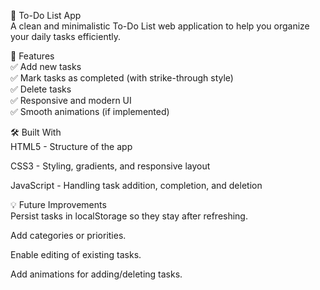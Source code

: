 📝 To-Do List App<br>
A clean and minimalistic To-Do List web application to help you organize your daily tasks efficiently.<br>


🚀 Features<br>
✅ Add new tasks<br>
✅ Mark tasks as completed (with strike-through style)<br>
✅ Delete tasks<br>
✅ Responsive and modern UI<br>
✅ Smooth animations (if implemented)<br>

🛠 Built With<br>
HTML5 - Structure of the app<br>

CSS3 - Styling, gradients, and responsive layout<br>

JavaScript - Handling task addition, completion, and deletion<br>

💡 Future Improvements<br>
Persist tasks in localStorage so they stay after refreshing.<br>

Add categories or priorities.<br>

Enable editing of existing tasks.<br>

Add animations for adding/deleting tasks.<br>







